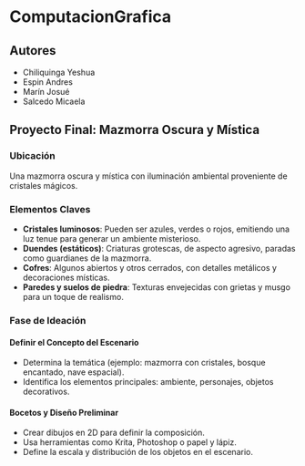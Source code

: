 # ComputacionGrafica
## Autores

- Chiliquinga Yeshua
- Espin Andres
- Marín Josué
- Salcedo Micaela
## Proyecto Final: Mazmorra Oscura y Mística

### Ubicación
Una mazmorra oscura y mística con iluminación ambiental proveniente de cristales mágicos.

### Elementos Claves

- **Cristales luminosos**: Pueden ser azules, verdes o rojos, emitiendo una luz tenue para generar un ambiente misterioso.
- **Duendes (estáticos)**: Criaturas grotescas, de aspecto agresivo, paradas como guardianes de la mazmorra.
- **Cofres**: Algunos abiertos y otros cerrados, con detalles metálicos y decoraciones místicas.
- **Paredes y suelos de piedra**: Texturas envejecidas con grietas y musgo para un toque de realismo.

### Fase de Ideación

#### Definir el Concepto del Escenario
- Determina la temática (ejemplo: mazmorra con cristales, bosque encantado, nave espacial).
- Identifica los elementos principales: ambiente, personajes, objetos decorativos.

#### Bocetos y Diseño Preliminar
- Crear dibujos en 2D para definir la composición.
- Usa herramientas como Krita, Photoshop o papel y lápiz.
- Define la escala y distribución de los objetos en el escenario.